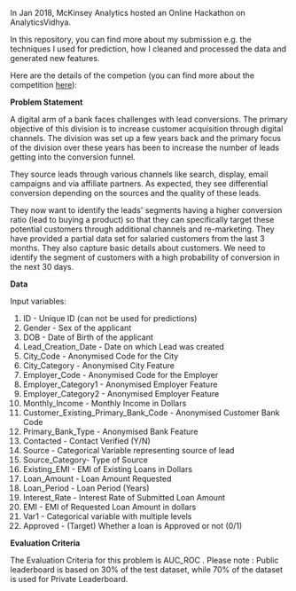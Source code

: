 In Jan 2018, McKinsey Analytics hosted an Online Hackathon on AnalyticsVidhya.

In this repository, you can find more about my submission e.g. the techniques I used for prediction, how I cleaned and processed the data and generated new features.

Here are the details of the competion (you can find more about the competition [here](https://datahack.analyticsvidhya.com/contest/mckinsey-analytics-online-hackathon-ii/)):

**Problem Statement**

A digital arm of a bank faces challenges with lead conversions. The primary objective of this division is to increase customer acquisition through digital channels. The division was set up a few years back and the primary focus of the division over these years has been to increase the number of leads getting into the conversion funnel.

They source leads through various channels like search, display, email campaigns and via affiliate partners. As expected, they see differential conversion depending on the sources and the quality of these leads.

They now want to identify the leads' segments having a higher conversion ratio (lead to buying a product) so that they can specifically target these potential customers through additional channels and re-marketing. They have provided a partial data set for salaried customers from the last 3 months. They also capture basic details about customers. We need to identify the segment of customers with a high probability of conversion in the next 30 days.


**Data**

Input variables:
 
1. ID - Unique ID (can not be used for predictions)
2. Gender - Sex of the applicant
3. DOB - Date of Birth of the applicant
4. Lead_Creation_Date - Date on which Lead was created
5. City_Code - Anonymised Code for the City
6. City_Category - Anonymised City Feature
7. Employer_Code - Anonymised Code for the Employer
8. Employer_Category1 - Anonymised Employer Feature
9. Employer_Category2 - Anonymised Employer Feature
10. Monthly_Income - Monthly Income in Dollars
11. Customer_Existing_Primary_Bank_Code - Anonymised Customer Bank Code
12. Primary_Bank_Type - Anonymised Bank Feature
13. Contacted - Contact Verified (Y/N)
14. Source - Categorical Variable representing source of lead
15. Source_Category- Type of Source
16. Existing_EMI - EMI of Existing Loans in Dollars
17. Loan_Amount - Loan Amount Requested
18. Loan_Period - Loan Period (Years)
19. Interest_Rate - Interest Rate of Submitted Loan Amount
20. EMI - EMI of Requested Loan Amount in dollars
21. Var1 - Categorical variable with multiple levels
22. Approved - (Target) Whether a loan is Approved or not (0/1)
 
 
**Evaluation Criteria**

The Evaluation Criteria for this problem is AUC_ROC .
Please note :
Public leaderboard is based on 30% of the test dataset, while 70% of the dataset is used for Private Leaderboard.
